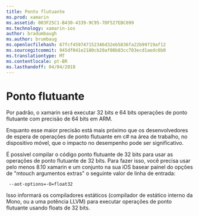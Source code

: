 ```yaml
---
title: Ponto flutuante
ms.prod: xamarin
ms.assetid: 003F25C1-B430-4339-9C95-7DF527EBC699
ms.technology: xamarin-ios
author: bradumbaugh
ms.author: brumbaug
ms.openlocfilehash: 67fcf459747152346d32eb5836fa22b99719af12
ms.sourcegitcommit: 945df041e2180cb20af08b83cc703ecd1aedc6b0
ms.translationtype: MT
ms.contentlocale: pt-BR
ms.lasthandoff: 04/04/2018
---
```

# <a name="floating-point"></a>Ponto flutuante

Por padrão, o xamarin será executar 32 bits e 64 bits operações de ponto flutuante com precisão de 64 bits em ARM.  

Enquanto esse maior precisão está mais próximo que os desenvolvedores de espera de operações de ponto flutuante em c# na área de trabalho, no dispositivo móvel, que o impacto no desempenho pode ser significativo.

É possível compilar o código ponto flutuante de 32 bits para usar as operações de ponto flutuante de 32 bits.  Para fazer isso, você precisa usar pelo menos 8.10 xamarin e um conjunto na sua iOS basear painel do opções de "mtouch argumentos extras" o seguinte valor de linha de entrada:

     --aot-options=-O=float32

Isso informará os compiladores estáticos (compilador de estático interno da Mono, ou a uma potência LLVM) para executar operações de ponto flutuante usando floats de 32 bits.
